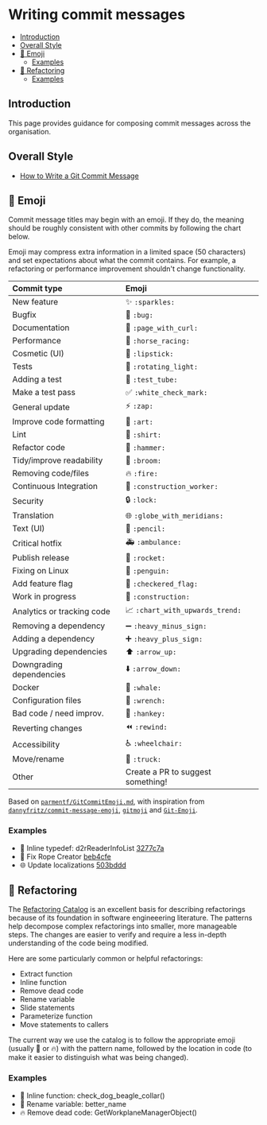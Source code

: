 <!-- omit in toc -->
# Writing commit messages

- [Introduction](#introduction)
- [Overall Style](#overall-style)
- [🙂 Emoji](#-emoji)
  - [Examples](#examples)
- [🔨 Refactoring](#-refactoring)
  - [Examples](#examples-1)

## Introduction

This page provides guidance for composing commit messages across the
organisation.

## Overall Style

* [How to Write a Git Commit Message](https://cbea.ms/git-commit/)

## 🙂 Emoji

Commit message titles may begin with an emoji. If they do, the meaning should
be roughly consistent with other commits by following the chart below.

Emoji may compress extra information in a limited space (50 characters) and set
expectations about what the commit contains. For example, a refactoring or
performance improvement shouldn't change functionality.


| Commit type                | Emoji                             |
| :------------------------- | :-------------------------------- |
| New feature                | ✨ `:sparkles:`                    |
| Bugfix                     | 🐛 `:bug:`                         |
| Documentation              | 📃 `:page_with_curl:`              |
| Performance                | 🏇 `:horse_racing:`                |
| Cosmetic (UI)              | 💄 `:lipstick:`                    |
| Tests                      | 🚨 `:rotating_light:`              |
| Adding a test              | 🧪 `:test_tube:`                   |
| Make a test pass           | ✅ `:white_check_mark:`            |
| General update             | ⚡ `:zap:`                         |
| Improve code formatting    | 🎨 `:art:`                         |
| Lint                       | 👕 `:shirt:`                       |
| Refactor code              | 🔨 `:hammer:`                      |
| Tidy/improve readability   | 🧹 `:broom:`                       |
| Removing code/files        | 🔥 `:fire:`                        |
| Continuous Integration     | 👷 `:construction_worker:`         |
| Security                   | 🔒 `:lock:`                        |
| Translation                | 🌐 `:globe_with_meridians:`        |
| Text (UI)                  | 📝 `:pencil:`                      |
| Critical hotfix            | 🚑 `:ambulance:`                   |
| Publish release            | 🚀 `:rocket:`                      |
| Fixing on Linux            | 🐧 `:penguin:`                     |
| Add feature flag           | 🏁 `:checkered_flag:`              |
| Work in progress           | 🚧  `:construction:`               |
| Analytics or tracking code | 📈 `:chart_with_upwards_trend:`    |
| Removing a dependency      | ➖ `:heavy_minus_sign:`            |
| Adding a dependency        | ➕ `:heavy_plus_sign:`             |
| Upgrading dependencies     | ⬆️ `:arrow_up:`                    |
| Downgrading dependencies   | ⬇️ `:arrow_down:`                  |
| Docker                     | 🐳 `:whale:`                       |
| Configuration files        | 🔧 `:wrench:`                      |
| Bad code / need improv.    | 💩 `:hankey:`                      |
| Reverting changes          | ⏪ `:rewind:`                      |
| Accessibility              | ♿ `:wheelchair:`                  |
| Move/rename                | 🚚 `:truck:`                       |
| Other                      | Create a PR to suggest something! |

Based on
[`parmentf/GitCommitEmoji.md`](https://gist.github.com/parmentf/035de27d6ed1dce0b36a),
with inspiration from
[`dannyfritz/commit-message-emoji`](https://github.com/dannyfritz/commit-message-emoji),
[`gitmoji`](https://gitmoji.carloscuesta.me/) and [`Git-Emoji`](https://babakks.github.io/article/2020/07/03/emojis-in-git-commit-messages.html).

### Examples

* 🔨 Inline typedef: d2rReaderInfoList [3277c7a](https://github.com/carveco/carveco/commit/3277c7a6f368102e393d01fefc87b3914d063e9a)
* 🐛 Fix Rope Creator [beb4cfe](https://github.com/carveco/carveco/commit/beb4cfe3f3f6ccc87731438dfcc5fe0523cb0efe)
* 🌐 Update localizations [503bddd](https://github.com/carveco/carveco/commit/503bddd9e795b1a18a1fd49cea0dabef40dda38f)

## 🔨 Refactoring

The [Refactoring Catalog](https://refactoring.com/catalog/) is an excellent
basis for describing refactorings because of its foundation in software
engineeering literature. The patterns help decompose complex refactorings into
smaller, more manageable steps. The changes are easier to verify and require a
less in-depth understanding of the code being modified.

Here are some particularly common or helpful refactorings:
* Extract function
* Inline function
* Remove dead code
* Rename variable
* Slide statements
* Parameterize function
* Move statements to callers

The current way we use the catalog is to follow the appropriate emoji (usually
🔨 or 🔥) with the pattern name, followed by the location in code (to make it
easier to distinguish what was being changed).

### Examples

* 🔨 Inline function: check_dog_beagle_collar()
* 🔨 Rename variable: better_name
* 🔥 Remove dead code: GetWorkplaneManagerObject()
